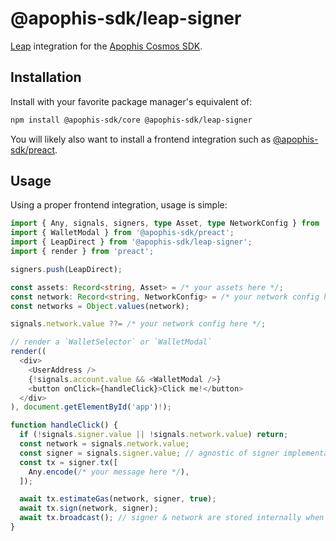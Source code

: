 # @apophis-sdk/leap-signer
[Leap](https://leapwallet.io) integration for the [Apophis Cosmos SDK](../../README.md).

## Installation
Install with your favorite package manager's equivalent of:

```bash
npm install @apophis-sdk/core @apophis-sdk/leap-signer
```

You will likely also want to install a frontend integration such as [@apophis-sdk/preact](../preact/README.md).

## Usage
Using a proper frontend integration, usage is simple:

```typescript
import { Any, signals, signers, type Asset, type NetworkConfig } from '@apophis-sdk/core';
import { WalletModal } from '@apophis-sdk/preact';
import { LeapDirect } from '@apophis-sdk/leap-signer';
import { render } from 'preact';

signers.push(LeapDirect);

const assets: Record<string, Asset> = /* your assets here */;
const network: Record<string, NetworkConfig> = /* your network config here */;
const networks = Object.values(network);

signals.network.value ??= /* your network config here */;

// render a `WalletSelector` or `WalletModal`
render((
  <div>
    <UserAddress />
    {!signals.account.value && <WalletModal />}
    <button onClick={handleClick}>Click me!</button>
  </div>
), document.getElementById('app')!);

function handleClick() {
  if (!signals.signer.value || !signals.network.value) return;
  const network = signals.network.value;
  const signer = signals.signer.value; // agnostic of signer implementation
  const tx = signer.tx([
    Any.encode(/* your message here */),
  ]);

  await tx.estimateGas(network, signer, true);
  await tx.sign(network, signer);
  await tx.broadcast(); // signer & network are stored internally when signed successfully
}
```

